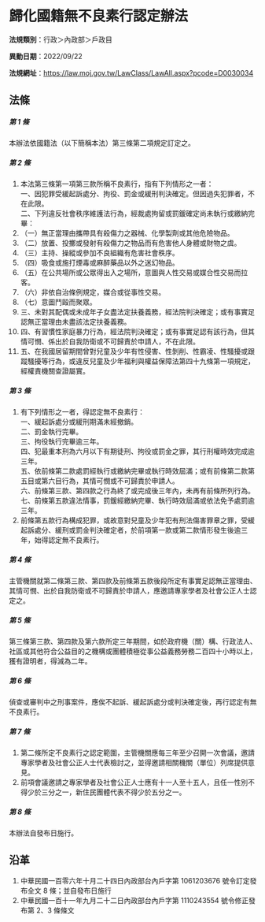 # 歸化國籍無不良素行認定辦法


**法規類別**：行政＞內政部＞戶政目

**異動日期**：2022/09/22  

**法規網址**：https://law.moj.gov.tw/LawClass/LawAll.aspx?pcode=D0030034



## 法條
##### 第 1 條
本辦法依國籍法（以下簡稱本法）第三條第二項規定訂定之。

##### 第 2 條
1. 本法第三條第一項第三款所稱不良素行，指有下列情形之一者：  
一、因犯罪受緩起訴處分、拘役、罰金或緩刑判決確定。但因過失犯罪者，不在此限。  
二、下列違反社會秩序維護法行為，經裁處拘留或罰鍰確定尚未執行或繳納完畢：
1. （一）無正當理由攜帶具有殺傷力之器械、化學製劑或其他危險物品。
1. （二）放置、投擲或發射有殺傷力之物品而有危害他人身體或財物之虞。
1. （三）主持、操縱或參加不良組織有危害社會秩序。
1. （四）吸食或施打煙毒或麻醉藥品以外之迷幻物品。
1. （五）在公共場所或公眾得出入之場所，意圖與人性交易或媒合性交易而拉客。
1. （六）非依自治條例規定，媒合或從事性交易。
1. （七）意圖鬥毆而聚眾。
1. 三、未對其配偶或未成年子女盡法定扶養義務，經法院判決確定；或有事實足認無正當理由未盡該法定扶養義務。
1. 四、有習慣性家庭暴力行為，經法院判決確定；或有事實足認有該行為，但其情可憫、係出於自我防衛或不可歸責於申請人，不在此限。
1. 五、在我國居留期間曾對兒童及少年有性侵害、性剝削、性霸凌、性騷擾或跟蹤騷擾等行為，或違反兒童及少年福利與權益保障法第四十九條第一項規定，經權責機關查證屬實。

##### 第 3 條
1. 有下列情形之一者，得認定無不良素行：  
一、緩起訴處分或緩刑期滿未經撤銷。  
二、罰金執行完畢。  
三、拘役執行完畢逾三年。  
四、犯最重本刑為六月以下有期徒刑、拘役或罰金之罪，其行刑權時效完成逾三年。  
五、依前條第二款處罰經執行或繳納完畢或執行時效屆滿；或有前條第二款第五目或第六目行為，其情可憫或不可歸責於申請人。  
六、前條第三款、第四款之行為終了或完成後三年內，未再有前條所列行為。  
七、前條第五款違法情事，罰鍰經繳納完畢、執行時效屆滿或依法免予處罰逾三年。
1. 前條第五款行為構成犯罪，或故意對兒童及少年犯有刑法傷害罪章之罪，受緩起訴處分、緩刑或罰金判決確定者，於前項第一款或第二款情形發生後逾三年，始得認定無不良素行。

##### 第 4 條
主管機關就第二條第三款、第四款及前條第五款後段所定有事實足認無正當理由、其情可憫、出於自我防衛或不可歸責於申請人，應邀請專家學者及社會公正人士認定之。

##### 第 5 條
第三條第三款、第四款及第六款所定三年期間，如於政府機（關）構、行政法人、社區或其他符合公益目的之機構或團體積極從事公益義務勞務二百四十小時以上，獲有證明者，得減為二年。

##### 第 6 條
偵查或審判中之刑事案件，應俟不起訴、緩起訴處分或判決確定後，再行認定有無不良素行。

##### 第 7 條
1. 第二條所定不良素行之認定範圍，主管機關應每三年至少召開一次會議，邀請專家學者及社會公正人士代表檢討之，並得邀請相關機關（單位）列席提供意見。
1. 前項會議邀請之專家學者及社會公正人士應有十一人至十五人，且任一性別不得少於三分之一，新住民團體代表不得少於五分之一。

##### 第 8 條
本辦法自發布日施行。

## 沿革
1. 中華民國一百零六年十月二十四日內政部台內戶字第 1061203676 號令訂定發布全文 8  條；並自發布日施行
1. 中華民國一百十一年九月二十二日內政部台內戶字第 1110243554 號令修正發布第 2、3 條條文
